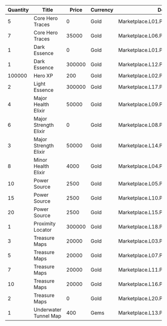 | Quantity | Title | Price | Currency |  Dev Name |
| -------- | ----- | ----- | -------- |  -------- |
| 5 | Core Hero Traces | 0 | Gold | Marketplace.L01.Page02.Free.17 |
| 7 | Core Hero Traces | 35000 | Gold | Marketplace.L06.Page02.Token.09 |
| 1 | Dark Essence | 0 | Gold | Marketplace.L01.Page2.VIP5.FreeBonus.31 |
| 1 | Dark Essence | 300000 | Gold | Marketplace.L12.Page02.Reagent.11 |
| 100000 | Hero XP | 200 | Gold | Marketplace.L02.Page02.XP.02 |
| 2 | Light Essence | 300000 | Gold | Marketplace.L17.Page02.Shard.18 |
| 4 | Major Health Elixir | 50000 | Gold | Marketplace.L09.Page02.MajorElixir.05 |
| 6 | Major Strength Elixir | 0 | Gold | Marketplace.L08.Page02.Free.29 |
| 3 | Major Strength Elixir | 50000 | Gold | Marketplace.L14.Page02.ElixirAll.09 |
| 8 | Minor Health Elixir | 4000 | Gold | Marketplace.L04.Page02.MinorElixir.06 |
| 10 | Power Source | 2500 | Gold | Marketplace.L05.Page02.PowerSource.02 |
| 15 | Power Source | 2500 | Gold | Marketplace.L10.Page02.PowerSource.05 |
| 20 | Power Source | 2500 | Gold | Marketplace.L15.Page02.PowerSource.08 |
| 1 | Proximity Locator | 300000 | Gold | Marketplace.L18.Page02.Hero.05 |
| 3 | Treasure Maps | 20000 | Gold | Marketplace.L03.Page02.MapFragments.02 |
| 5 | Treasure Maps | 20000 | Gold | Marketplace.L07.Page02.MapFragments.06 |
| 7 | Treasure Maps | 20000 | Gold | Marketplace.L11.Page02.TreasureMap.02 |
| 10 | Treasure Maps | 20000 | Gold | Marketplace.L16.Page02.TreasureMap.05 |
| 2 | Treasure Maps | 0 | Gold | Marketplace.L20.Page02.Free.93 |
| 1 | Underwater Tunnel Map | 400 | Gems | Marketplace.L13.Page02.MapsMisc.27 |
